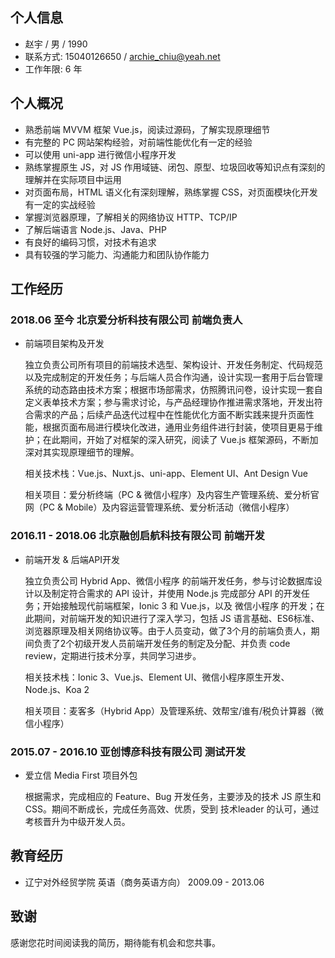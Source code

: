 ## 个人信息

- 赵宇 / 男 / 1990
- 联系方式: 15040126650 / archie_chiu@yeah.net
- 工作年限: 6 年

## 个人概况

- 熟悉前端 MVVM 框架 Vue.js，阅读过源码，了解实现原理细节
- 有完整的 PC 网站架构经验，对前端性能优化有一定的经验
- 可以使用 uni-app 进行微信小程序开发
- 熟练掌握原生 JS，对 JS 作用域链、闭包、原型、垃圾回收等知识点有深刻的理解并在实际项目中运用
- 对页面布局，HTML 语义化有深刻理解，熟练掌握 CSS，对页面模块化开发有一定的实战经验
- 掌握浏览器原理，了解相关的网络协议 HTTP、TCP/IP
- 了解后端语言 Node.js、Java、PHP
- 有良好的编码习惯，对技术有追求
- 具有较强的学习能力、沟通能力和团队协作能力

## 工作经历

### 2018.06 至今 北京爱分析科技有限公司 前端负责人

- 前端项目架构及开发

  独立负责公司所有项目的前端技术选型、架构设计、开发任务制定、代码规范以及完成制定的开发任务；与后端人员合作沟通，设计实现一套用于后台管理系统的动态路由技术方案；根据市场部需求，仿照腾讯问卷，设计实现一套自定义表单技术方案；参与需求讨论，与产品经理协作推进需求落地，开发出符合需求的产品；后续产品迭代过程中在性能优化方面不断实践来提升页面性能，根据页面布局进行模块化改进，通用业务组件进行封装，使项目更易于维护；在此期间，开始了对框架的深入研究，阅读了 Vue.js 框架源码，不断加深对其实现原理细节的理解。

  相关技术栈：Vue.js、Nuxt.js、uni-app、Element UI、Ant Design Vue

  相关项目：爱分析终端（PC & 微信小程序）及内容生产管理系统、爱分析官网（PC & Mobile）及内容运营管理系统、爱分析活动（微信小程序）

### 2016.11 - 2018.06 北京融创启航科技有限公司 前端开发

- 前端开发 & 后端API开发

  独立负责公司 Hybrid App、微信小程序 的前端开发任务，参与讨论数据库设计以及制定符合需求的 API 设计，并使用 Node.js 完成部分 API 的开发任务；开始接触现代前端框架，Ionic 3 和 Vue.js，以及 微信小程序 的开发；在此期间，对前端开发的知识进行了深入学习，包括 JS 语言基础、ES6标准、浏览器原理及相关网络协议等。由于人员变动，做了3个月的前端负责人，期间负责了2个初级开发人员前端开发任务的制定及分配、并负责 code review，定期进行技术分享，共同学习进步。

  相关技术栈：Ionic 3、Vue.js、Element UI、微信小程序原生开发、Node.js、Koa 2

  相关项目：麦客多（Hybrid App）及管理系统、效帮宝/谁有/税负计算器（微信小程序）

### 2015.07 - 2016.10 亚创博彦科技有限公司 测试开发

- 爱立信 Media First 项目外包

  根据需求，完成相应的 Feature、Bug 开发任务，主要涉及的技术 JS 原生和 CSS。期间不断成长，完成任务高效、优质，受到 技术leader 的认可，通过考核晋升为中级开发人员。

## 教育经历

- 辽宁对外经贸学院 英语（商务英语方向） 2009.09 - 2013.06

## 致谢

感谢您花时间阅读我的简历，期待能有机会和您共事。
